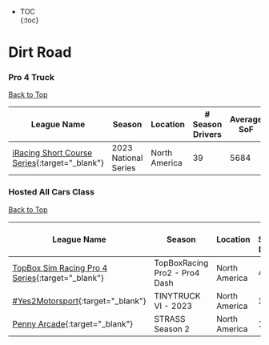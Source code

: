 * TOC  
{:toc}

# Dirt Road

### Pro 4 Truck

[Back to Top](#)  

|                                                       League Name                                                      |       Season       |   Location  |# Season Drivers|Average SoF|Upcoming Race|New York|London|Sydney|
|------------------------------------------------------------------------------------------------------------------------|--------------------|-------------|----------------|-----------|-------------|--------|------|------|
|[iRacing Short Course Series](https://members.iracing.com/membersite/member/LeagueView.do?league=3946){:target="_blank"}|2023 National Series|North America|       39       |    5684   |             |        |      |      |

### Hosted All Cars Class

[Back to Top](#)  

|                                                        League Name                                                        |            Season            |   Location  |# Season Drivers|Average SoF|Upcoming Race|New York|London|Sydney|
|---------------------------------------------------------------------------------------------------------------------------|------------------------------|-------------|----------------|-----------|-------------|--------|------|------|
|[TopBox Sim Racing Pro 4 Series](https://members.iracing.com/membersite/member/LeagueView.do?league=5521){:target="_blank"}|TopBoxRacing Pro2 \- Pro4 Dash|North America|       41       |    3338   |             |        |      |      |
|       [\#Yes2Motorsport](https://members.iracing.com/membersite/member/LeagueView.do?league=5789){:target="_blank"}       |     TINYTRUCK VI \- 2023     |North America|       31       |    1826   |             |        |      |      |
|         [Penny Arcade](https://members.iracing.com/membersite/member/LeagueView.do?league=4778){:target="_blank"}         |        STRASS Season 2       |North America|       10       |    1685   |             |        |      |      |

